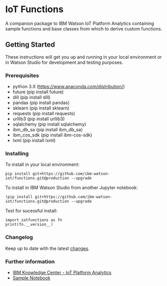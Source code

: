# IoT Functions

A companion package to IBM Watson IoT Platform Analytics containing sample functions and base classes from which to derive custom functions.

## Getting Started

These instructions will get you up and running in your local environment or in Watson Studio for development and testing purposes. 

### Prerequisites

 + python 3.X (https://www.anaconda.com/distribution/)
 + future (pip install future)
 + dill (pip install dill)
 + pandas (pip install pandas)
 + sklearn (pip install sklearn)
 + requests (pip install requests)
 + urllib3 (pip install urllib3)
 + sqlalchemy (pip install sqlalchemy)
 + ibm_db_sa (pip install ibm_db_sa)
 + ibm_cos_sdk (pip install ibm-cos-sdk)
 + lxml (pip install lxml)

### Installing

To install in your local environment:
```
pip install git+https://github.com/ibm-watson-iot/functions.git@production --upgrade
```

To install in IBM Watson Studio from another Jupyter notebook:
```
!pip install git+https://github.com/ibm-watson-iot/functions.git@production --upgrade
```

Test for sucessful install:
```
import iotfunctions as fn
print(fn.__version__) 
```

### Changelog

Keep up to date with the latest [changes](https://github.com/ibm-watson-iot/functions/wiki/Change-Log).

### Further information 

+ [IBM Knowledge Center - IoT Platform Analytics](https://www.ibm.com/support/knowledgecenter/SSQP8H/iot/analytics/as_overview.html)
+ [Sample Notebook](https://www.ibm.com/support/knowledgecenter/SSQP8H/iot/analytics/as_notebook_references.html) 


